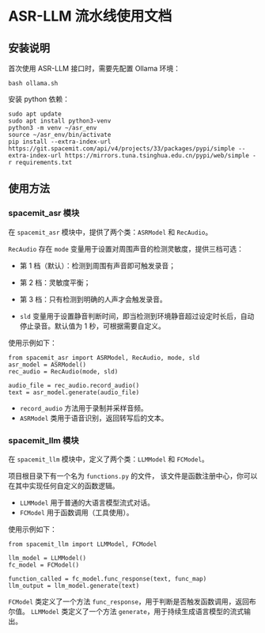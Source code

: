# ASR-LLM 流水线使用文档

## 安装说明

首次使用 ASR-LLM 接口时，需要先配置 Ollama 环境：

```
bash ollama.sh
```

安装 python 依赖：

```
sudo apt update
sudo apt install python3-venv
python3 -m venv ~/asr_env
source ~/asr_env/bin/activate
pip install --extra-index-url https://git.spacemit.com/api/v4/projects/33/packages/pypi/simple --extra-index-url https://mirrors.tuna.tsinghua.edu.cn/pypi/web/simple -r requirements.txt
```

## 使用方法

### spacemit_asr 模块

在 `spacemit_asr` 模块中，提供了两个类：`ASRModel` 和 `RecAudio`。

`RecAudio` 存在 `mode` 变量用于设置对周围声音的检测灵敏度，提供三档可选：
  - 第 1 档（默认）：检测到周围有声音即可触发录音；
  - 第 2 档：灵敏度平衡；
  - 第 3 档：只有检测到明确的人声才会触发录音。

- `sld` 变量用于设置静音判断时间，即当检测到环境静音超过设定时长后，自动停止录音。默认值为 1 秒，可根据需要自定义。

使用示例如下：

```
from spacemit_asr import ASRModel, RecAudio, mode, sld
asr_model = ASRModel()
rec_audio = RecAudio(mode, sld)

audio_file = rec_audio.record_audio()
text = asr_model.generate(audio_file)
```

- `record_audio` 方法用于录制并采样音频。
- `ASRModel` 类用于语音识别，返回转写后的文本。

### spacemit_llm 模块

在 `spacemit_llm` 模块中，定义了两个类：`LLMModel` 和 `FCModel`。

项目根目录下有一个名为 `functions.py` 的文件，
该文件是函数注册中心，你可以在其中实现任何自定义的函数逻辑。

- `LLMModel` 用于普通的大语言模型流式对话。
- `FCModel` 用于函数调用（工具使用）。

使用示例如下：

```
from spacemit_llm import LLMModel, FCModel

llm_model = LLMModel()
fc_model = FCModel()

function_called = fc_model.func_response(text, func_map)
llm_output = llm_model.generate(text)
```

`FCModel` 类定义了一个方法 `func_response`，用于判断是否触发函数调用，返回布尔值。
`LLMModel` 类定义了一个方法 `generate`，用于持续生成语言模型的流式输出。